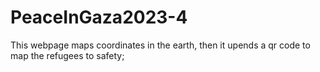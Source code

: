 # PeaceInGaza2023-4
This webpage maps coordinates in the earth, then it upends a qr code to map the refugees to safety;
